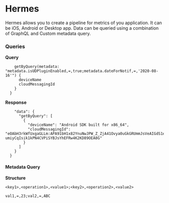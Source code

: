 # Hermes
Hermes allows you to create a pipeline for metrics of you application. It can be iOS, Android or Desktop app.
Data can be queried using a combination of GraphQL and Custom metadata query.

### Queries

**Query**

```query {
    getByQuery(metadata: "metadata.isUDPluginEnabled,=,true;metadata.dateForNotif,=,'2020-08-16'") {
      deviceName
      cloudMessagingId
    }
  }
```

**Response** 

````{
    "data": {
      "getByQuery": [
        {
          "deviceName": "Android SDK built for x86_64",
          "cloudMessagingId": "eOAbH3rkWfUxgaGLLm:APA91bH1x82YnuNwJPW_Z_ZjA41Ovya0uGkGRUmmJsVeAIGdS1eHL1vzerUHoF8TlfIm8l6pe_uLrixZ0Az1uAjq7t-umiyCqIsik1kPN4CVPiSYBJsYhEFRw4K2KD89OEA8G"
        }
      ]
    }
  }
````

#### Metadata Query

**Structure**

```<key1>,<operation1>,<value1>;<key2>,<operation2>,<value2>```

```val1,=,23;val2,=,ABC```
